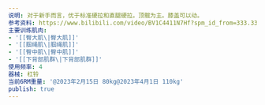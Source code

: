 ```yaml
---
说明: 对于新手而言，优于标准硬拉和直腿硬拉。顶髋为主。膝盖可以动。
参考资料: https://www.bilibili.com/video/BV1C4411N7Hf?spm_id_from=333.337.search-card.all.click&vd_source=c16ee9cfb2023d2af8428dbfe604b72f
主要训练肌肉:
- '[[臀大肌\|臀大肌]]'
- '[[腘绳肌\|腘绳肌]]'
- '[[臀中肌\|臀中肌]]'
- '[[下背部肌群\|下背部肌群]]'
使用频率: 4
器械: 杠铃
当前6RM重量: '@2023年2月15日 80kg@2023年4月1日 110kg'
publish: true
---
```

